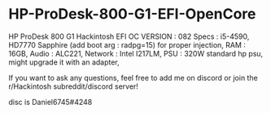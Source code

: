 # HP-ProDesk-800-G1-EFI-OpenCore
HP ProDesk 800 G1 Hackintosh EFI OC VERSION : 082    Specs : i5-4590, HD7770 Sapphire (add boot arg : radpg=15) for proper injection, RAM : 16GB, Audio : ALC221, Network :  Intel I217LM, PSU : 320W standard hp psu, might upgrade it with an adapter, 

If you want to ask any questions, feel free to add me on discord or join the r/Hackintosh subreddit/discord server!



disc is Daniel6745#4248
